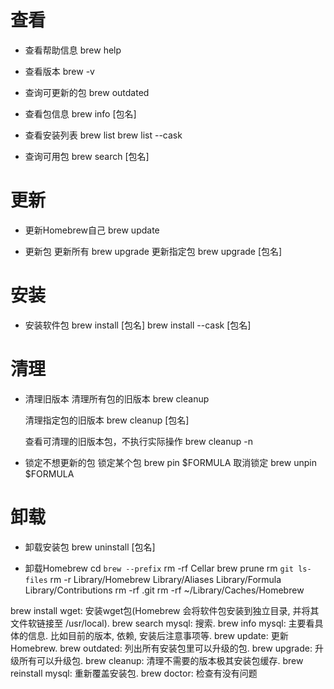 # 查看
- 查看帮助信息
  brew help

- 查看版本
  brew -v

- 查询可更新的包
  brew outdated

- 查看包信息
  brew info [包名]

- 查看安装列表
  brew list
  brew list --cask

- 查询可用包
  brew search [包名]

# 更新
- 更新Homebrew自己
  brew update

- 更新包
  更新所有
  brew upgrade
  更新指定包
  brew upgrade [包名]

# 安装
- 安装软件包
  brew install [包名]
  brew install --cask [包名]


# 清理
- 清理旧版本
  清理所有包的旧版本
  brew cleanup 

  清理指定包的旧版本
  brew cleanup [包名]

  查看可清理的旧版本包，不执行实际操作
  brew cleanup -n

- 锁定不想更新的包
  锁定某个包
  brew pin $FORMULA
  取消锁定
  brew unpin $FORMULA   

# 卸载
- 卸载安装包
  brew uninstall [包名]

- 卸载Homebrew
  cd `brew --prefix`
  rm -rf Cellar
  brew prune
  rm `git ls-files`
  rm -r Library/Homebrew Library/Aliases Library/Formula Library/Contributions
  rm -rf .git
  rm -rf ~/Library/Caches/Homebrew


brew install wget: 安装wget包(Homebrew 会将软件包安装到独立目录, 并将其文件软链接至 /usr/local).
brew search mysql: 搜索.
brew info mysql: 主要看具体的信息. 比如目前的版本, 依赖, 安装后注意事项等.
brew update: 更新Homebrew.
brew outdated: 列出所有安装包里可以升级的包.
brew upgrade: 升级所有可以升级包.
brew cleanup: 清理不需要的版本极其安装包缓存.
brew reinstall mysql: 重新覆盖安装包.
brew doctor: 检查有没有问题
